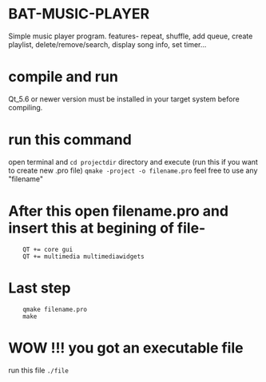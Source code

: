 # BAT-MUSIC-PLAYER
Simple music player program.
features- repeat, shuffle, add queue, create playlist, delete/remove/search, display song info, set timer...

# compile and run
Qt_5.6 or newer version must be installed in your target system before compiling.
# run this command
open terminal and `cd projectdir` directory and execute (run this if you want to create new .pro file)
        `qmake -project -o filename.pro`
feel free to use any "filename"
        
# After this open filename.pro and insert this at begining of file-
        QT += core gui
        QT += multimedia multimediawidgets
        
# Last step
        qmake filename.pro
        make
        
# WOW !!! you got an executable file
run this file
        `./file`
